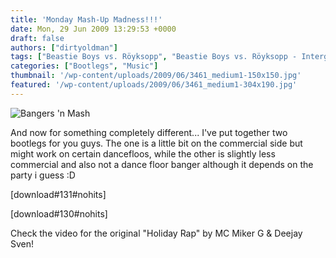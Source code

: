 ```yaml
---
title: 'Monday Mash-Up Madness!!!'
date: Mon, 29 Jun 2009 13:29:53 +0000
draft: false
authors: ["dirtyoldman"]
tags: ["Beastie Boys vs. Röyksopp", "Beastie Boys vs. Röyksopp - Intergalatic Up Here (dirtyoldman bootie)", "dirtyoldman bootleg", "dirtyoldman mashup", "Kid Kudi vs. Crookers vs. MC Miker G & Deejay Sven", "Kid Kudi vs. Crookers vs. MC Miker G & Deejay Sven - Holiday at Night (dirtyoldman bootie)"]
categories: ["Bootlegs", "Music"]
thumbnail: '/wp-content/uploads/2009/06/3461_medium1-150x150.jpg'
featured: '/wp-content/uploads/2009/06/3461_medium1-304x190.jpg'
---
```


![Bangers 'n Mash](/wp-content/uploads/2009/06/3461_medium.jpg)


And now for something completely different...
I've put together two bootlegs for you guys. The one is a little bit on the commercial side but might work on certain dancefloos, while the other is slightly less commercial and also not a dance floor banger although it depends on the party i guess :D

\[download#131#nohits\]

\[download#130#nohits\]

Check the video for the original "Holiday Rap" by MC Miker G & Deejay Sven!